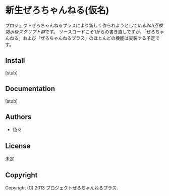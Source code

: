 新生ぜろちゃんねる(仮名)
========================
プロジェクトぜろちゃんねるプラスにより新しく作られようとしている*2ch互換掲示板スクリプト群*です。
ソースコードこそ1からの書き直しですが、「ぜろちゃんねる」および「ぜろちゃんねるプラス」のほとんどの機能は実装する予定です。

Install
-------
[stub]

Documentation
-------------
[stub]

Authors
-------
* 色々

License
-------
未定

Copyright
---------------------
Copyright (C) 2013 プロジェクトぜろちゃんねるプラス.
